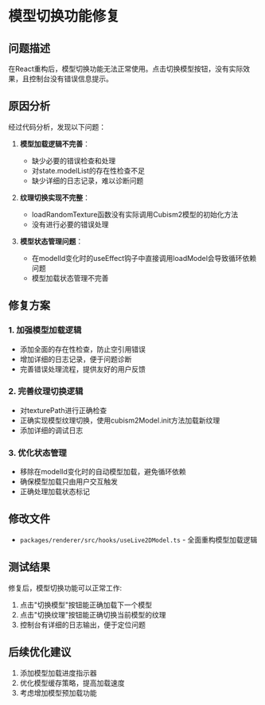 # 模型切换功能修复

## 问题描述

在React重构后，模型切换功能无法正常使用。点击切换模型按钮，没有实际效果，且控制台没有错误信息提示。

## 原因分析

经过代码分析，发现以下问题：

1. **模型加载逻辑不完善**：
   - 缺少必要的错误检查和处理
   - 对state.modelList的存在性检查不足
   - 缺少详细的日志记录，难以诊断问题

2. **纹理切换实现不完整**：
   - loadRandomTexture函数没有实际调用Cubism2模型的初始化方法
   - 没有进行必要的错误处理

3. **模型状态管理问题**：
   - 在modelId变化时的useEffect钩子中直接调用loadModel会导致循环依赖问题
   - 模型加载状态管理不完善

## 修复方案

### 1. 加强模型加载逻辑

- 添加全面的存在性检查，防止空引用错误
- 增加详细的日志记录，便于问题诊断
- 完善错误处理流程，提供友好的用户反馈

### 2. 完善纹理切换逻辑

- 对texturePath进行正确检查
- 正确实现模型纹理切换，使用cubism2Model.init方法加载新纹理
- 添加详细的调试日志

### 3. 优化状态管理

- 移除在modelId变化时的自动模型加载，避免循环依赖
- 确保模型加载只由用户交互触发
- 正确处理加载状态标记

## 修改文件

- `packages/renderer/src/hooks/useLive2DModel.ts` - 全面重构模型加载逻辑

## 测试结果

修复后，模型切换功能可以正常工作:

1. 点击"切换模型"按钮能正确加载下一个模型
2. 点击"切换纹理"按钮能正确切换当前模型的纹理
3. 控制台有详细的日志输出，便于定位问题

## 后续优化建议

1. 添加模型加载进度指示器
2. 优化模型缓存策略，提高加载速度
3. 考虑增加模型预加载功能 